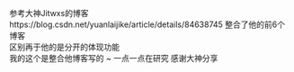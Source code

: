 参考大神Jitwxs的博客https://blog.csdn.net/yuanlaijike/article/details/84638745
整合了他的前6个博客
<br>
区别再于他的是分开的体现功能
<br>
我的这个是整合他博客写的 ~ 一点一点在研究 感谢大神分享
<br>
